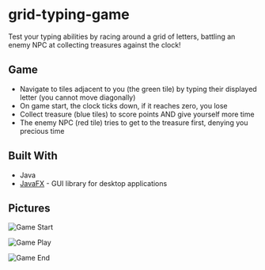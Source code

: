 # grid-typing-game
Test your typing abilities by racing around a grid of letters, battling an enemy NPC at collecting treasures against the clock!  

## Game

* Navigate to tiles adjacent to you (the green tile) by typing their displayed letter (you cannot move diagonally)
* On game start, the clock ticks down, if it reaches zero, you lose
* Collect treasure (blue tiles) to score points AND give yourself more time
* The enemy NPC (red tile) tries to get to the treasure first, denying you precious time

## Built With

* Java
* [JavaFX](https://openjfx.io/) - GUI library for desktop applications


## Pictures
![Game Start](https://i.imgur.com/Gq8AIEt.png)

![Game Play](https://i.imgur.com/laOHL4K.png)

![Game End](https://i.imgur.com/SXwUyf2.png)







